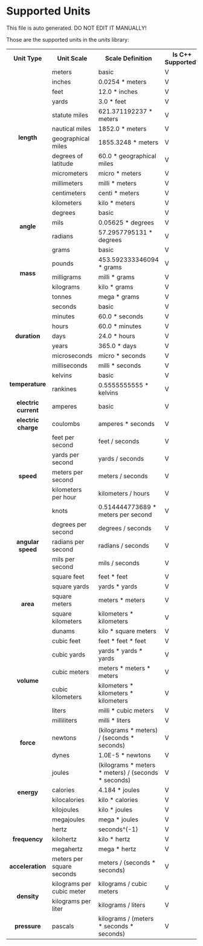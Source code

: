 # Supported Units

This file is auto generated.
DO NOT EDIT IT MANUALLY!


Those are the supported units in the *units* library:

<table>
	<tr>
		<th>
			Unit Type
		</th>
		<th>
			Unit Scale
		</th>
		<th>
			Scale Definition
		</th>
		<th>
			Is C++ Supported?
		</th>
		<th>
			Is Java Supported?
		</th>
	</tr>
	<tr>
		<td rowspan=12 style="text-align:center; vertical-align:middle;font-weight:bold">
			length
		</td>
		<td>meters</td>
		<td>basic</td>
		<td>V</td>
		<td>V</td>
	</tr>
	<tr><td>inches</td>
	<td>0.0254 * meters</td>
	<td>V</td>
	<td>V</td></tr>
	<tr><td>feet</td>
	<td>12.0 * inches</td>
	<td>V</td>
	<td>V</td></tr>
	<tr><td>yards</td>
	<td>3.0 * feet</td>
	<td>V</td>
	<td>V</td></tr>
	<tr><td>statute miles</td>
	<td>621.371192237 * meters</td>
	<td>V</td>
	<td>V</td></tr>
	<tr><td>nautical miles</td>
	<td>1852.0 * meters</td>
	<td>V</td>
	<td>V</td></tr>
	<tr><td>geographical miles</td>
	<td>1855.3248 * meters</td>
	<td>V</td>
	<td>V</td></tr>
	<tr><td>degrees of latitude</td>
	<td>60.0 * geographical miles</td>
	<td>V</td>
	<td>V</td></tr>
	<tr><td>micrometers</td>
	<td>micro * meters</td>
	<td>V</td>
	<td>V</td></tr>
	<tr><td>millimeters</td>
	<td>milli * meters</td>
	<td>V</td>
	<td>V</td></tr>
	<tr><td>centimeters</td>
	<td>centi * meters</td>
	<td>V</td>
	<td>V</td></tr>
	<tr><td>kilometers</td>
	<td>kilo * meters</td>
	<td>V</td>
	<td>V</td></tr>
	<tr>
		<td rowspan=3 style="text-align:center; vertical-align:middle;font-weight:bold">
			angle
		</td>
		<td>degrees</td>
		<td>basic</td>
		<td>V</td>
		<td>V</td>
	</tr>
	<tr><td>mils</td>
	<td>0.05625 * degrees</td>
	<td>V</td>
	<td>V</td></tr>
	<tr><td>radians</td>
	<td>57.2957795131 * degrees</td>
	<td>V</td>
	<td>V</td></tr>
	<tr>
		<td rowspan=5 style="text-align:center; vertical-align:middle;font-weight:bold">
			mass
		</td>
		<td>grams</td>
		<td>basic</td>
		<td>V</td>
		<td>V</td>
	</tr>
	<tr><td>pounds</td>
	<td>453.592333346094 * grams</td>
	<td>V</td>
	<td>V</td></tr>
	<tr><td>milligrams</td>
	<td>milli * grams</td>
	<td>V</td>
	<td>V</td></tr>
	<tr><td>kilograms</td>
	<td>kilo * grams</td>
	<td>V</td>
	<td>V</td></tr>
	<tr><td>tonnes</td>
	<td>mega * grams</td>
	<td>V</td>
	<td>V</td></tr>
	<tr>
		<td rowspan=7 style="text-align:center; vertical-align:middle;font-weight:bold">
			duration
		</td>
		<td>seconds</td>
		<td>basic</td>
		<td>V</td>
		<td>V</td>
	</tr>
	<tr><td>minutes</td>
	<td>60.0 * seconds</td>
	<td>V</td>
	<td>V</td></tr>
	<tr><td>hours</td>
	<td>60.0 * minutes</td>
	<td>V</td>
	<td>V</td></tr>
	<tr><td>days</td>
	<td>24.0 * hours</td>
	<td>V</td>
	<td>V</td></tr>
	<tr><td>years</td>
	<td>365.0 * days</td>
	<td>V</td>
	<td>V</td></tr>
	<tr><td>microseconds</td>
	<td>micro * seconds</td>
	<td>V</td>
	<td>V</td></tr>
	<tr><td>milliseconds</td>
	<td>milli * seconds</td>
	<td>V</td>
	<td>V</td></tr>
	<tr>
		<td rowspan=2 style="text-align:center; vertical-align:middle;font-weight:bold">
			temperature
		</td>
		<td>kelvins</td>
		<td>basic</td>
		<td>V</td>
		<td>V</td>
	</tr>
	<tr><td>rankines</td>
	<td>0.5555555555 * kelvins</td>
	<td>V</td>
	<td>V</td></tr>
	<tr>
		<td rowspan=1 style="text-align:center; vertical-align:middle;font-weight:bold">
			electric current
		</td>
		<td>amperes</td>
		<td>basic</td>
		<td>V</td>
		<td>V</td>
	</tr>
	<tr>
		<td rowspan=1 style="text-align:center; vertical-align:middle;font-weight:bold">
			electric charge
		</td>
		<td>coulombs</td>
		<td>amperes * seconds</td>
		<td>V</td>
		<td>V</td>
	</tr>
	<tr>
		<td rowspan=5 style="text-align:center; vertical-align:middle;font-weight:bold">
			speed
		</td>
		<td>feet per second</td>
		<td>feet / seconds</td>
		<td>V</td>
		<td>V</td>
	</tr>
	<tr><td>yards per second</td>
	<td>yards / seconds</td>
	<td>V</td>
	<td>V</td></tr>
	<tr><td>meters per second</td>
	<td>meters / seconds</td>
	<td>V</td>
	<td>V</td></tr>
	<tr><td>kilometers per hour</td>
	<td>kilometers / hours</td>
	<td>V</td>
	<td>V</td></tr>
	<tr><td>knots</td>
	<td>0.514444773689 * meters per second</td>
	<td>V</td>
	<td>V</td></tr>
	<tr>
		<td rowspan=3 style="text-align:center; vertical-align:middle;font-weight:bold">
			angular speed
		</td>
		<td>degrees per second</td>
		<td>degrees / seconds</td>
		<td>V</td>
		<td>V</td>
	</tr>
	<tr><td>radians per second</td>
	<td>radians / seconds</td>
	<td>V</td>
	<td>V</td></tr>
	<tr><td>mils per second</td>
	<td>mils / seconds</td>
	<td>V</td>
	<td>V</td></tr>
	<tr>
		<td rowspan=5 style="text-align:center; vertical-align:middle;font-weight:bold">
			area
		</td>
		<td>square feet</td>
		<td>feet * feet</td>
		<td>V</td>
		<td>V</td>
	</tr>
	<tr><td>square yards</td>
	<td>yards * yards</td>
	<td>V</td>
	<td>V</td></tr>
	<tr><td>square meters</td>
	<td>meters * meters</td>
	<td>V</td>
	<td>V</td></tr>
	<tr><td>square kilometers</td>
	<td>kilometers * kilometers</td>
	<td>V</td>
	<td>V</td></tr>
	<tr><td>dunams</td>
	<td>kilo * square meters</td>
	<td>V</td>
	<td>V</td></tr>
	<tr>
		<td rowspan=6 style="text-align:center; vertical-align:middle;font-weight:bold">
			volume
		</td>
		<td>cubic feet</td>
		<td>feet * feet * feet</td>
		<td>V</td>
		<td>V</td>
	</tr>
	<tr><td>cubic yards</td>
	<td>yards * yards * yards</td>
	<td>V</td>
	<td>V</td></tr>
	<tr><td>cubic meters</td>
	<td>meters * meters * meters</td>
	<td>V</td>
	<td>V</td></tr>
	<tr><td>cubic kilometers</td>
	<td>kilometers * kilometers * kilometers</td>
	<td>V</td>
	<td>V</td></tr>
	<tr><td>liters</td>
	<td>milli * cubic meters</td>
	<td>V</td>
	<td>V</td></tr>
	<tr><td>milliliters</td>
	<td>milli * liters</td>
	<td>V</td>
	<td>V</td></tr>
	<tr>
		<td rowspan=2 style="text-align:center; vertical-align:middle;font-weight:bold">
			force
		</td>
		<td>newtons</td>
		<td>(kilograms * meters) / (seconds * seconds)</td>
		<td>V</td>
		<td>V</td>
	</tr>
	<tr><td>dynes</td>
	<td>1.0E-5 * newtons</td>
	<td>V</td>
	<td>V</td></tr>
	<tr>
		<td rowspan=5 style="text-align:center; vertical-align:middle;font-weight:bold">
			energy
		</td>
		<td>joules</td>
		<td>(kilograms * meters * meters) / (seconds * seconds)</td>
		<td>V</td>
		<td>V</td>
	</tr>
	<tr><td>calories</td>
	<td>4.184 * joules</td>
	<td>V</td>
	<td>V</td></tr>
	<tr><td>kilocalories</td>
	<td>kilo * calories</td>
	<td>V</td>
	<td>V</td></tr>
	<tr><td>kilojoules</td>
	<td>kilo * joules</td>
	<td>V</td>
	<td>V</td></tr>
	<tr><td>megajoules</td>
	<td>mega * joules</td>
	<td>V</td>
	<td>V</td></tr>
	<tr>
		<td rowspan=3 style="text-align:center; vertical-align:middle;font-weight:bold">
			frequency
		</td>
		<td>hertz</td>
		<td>seconds^(-1)</td>
		<td>V</td>
		<td>V</td>
	</tr>
	<tr><td>kilohertz</td>
	<td>kilo * hertz</td>
	<td>V</td>
	<td>V</td></tr>
	<tr><td>megahertz</td>
	<td>mega * hertz</td>
	<td>V</td>
	<td>V</td></tr>
	<tr>
		<td rowspan=1 style="text-align:center; vertical-align:middle;font-weight:bold">
			acceleration
		</td>
		<td>meters per square seconds</td>
		<td>meters / (seconds * seconds)</td>
		<td>V</td>
		<td>V</td>
	</tr>
	<tr>
		<td rowspan=2 style="text-align:center; vertical-align:middle;font-weight:bold">
			density
		</td>
		<td>kilograms per cubic meter</td>
		<td>kilograms / cubic meters</td>
		<td>V</td>
		<td>V</td>
	</tr>
	<tr><td>kilograms per liter</td>
	<td>kilograms / liters</td>
	<td>V</td>
	<td>V</td></tr>
	<tr>
		<td rowspan=1 style="text-align:center; vertical-align:middle;font-weight:bold">
			pressure
		</td>
		<td>pascals</td>
		<td>kilograms / (meters * seconds * seconds)</td>
		<td>V</td>
		<td>V</td>
	</tr>


</table>